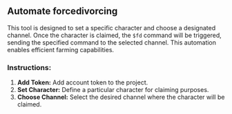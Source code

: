 ## Automate forcedivorcing
 This tool is designed to set a specific character and choose a designated channel. Once the character is claimed, the `$fd` command will be triggered, sending the specified command to the selected channel. This automation enables efficient farming capabilities.

### Instructions:
1. **Add Token:** Add account token to the project.
2. **Set Character:** Define a particular character for claiming purposes.
3. **Choose Channel:** Select the desired channel where the character will be claimed.
